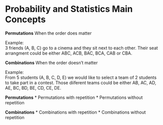 # Probability and Statistics Main Concepts

**Permutations**
When the order does matter

Example:  
3 friends (A, B, C) go to a cinema and they sit next to each other.
Their seat arrangment could be either ABC, ACB, BAC, BCA, CAB  or CBA.

**Combinations**
When the order doesn’t matter

Example:  
From 5 students (A, B, C, D, E) we would like to select a team of 2 students to take part in a contest.
Those diiferent teams could be either AB, AC, AD, AE, BC, BD, BE, CD, CE, DE. 

**Permutations**
	* Permutations with repetition
	* Permutations without repetition

**Combinations**
	* Combinations with repetition
	* Combinations without repetition


